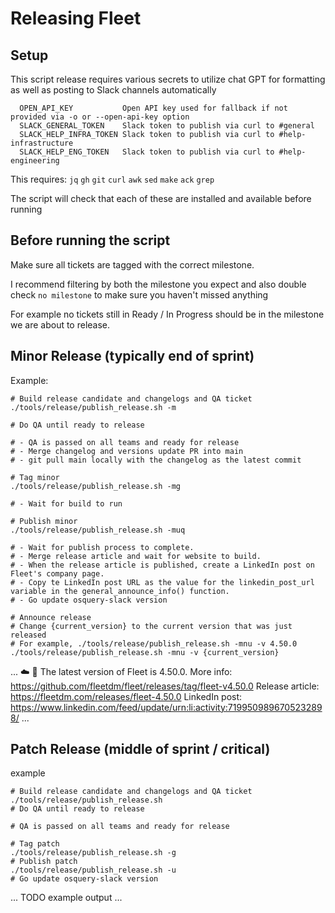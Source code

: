 # Releasing Fleet

## Setup

This script release requires various secrets to utilize chat GPT for formatting
as well as posting to Slack channels automatically

```
  OPEN_API_KEY           Open API key used for fallback if not provided via -o or --open-api-key option
  SLACK_GENERAL_TOKEN    Slack token to publish via curl to #general
  SLACK_HELP_INFRA_TOKEN Slack token to publish via curl to #help-infrastructure
  SLACK_HELP_ENG_TOKEN   Slack token to publish via curl to #help-engineering
```

This requires:
 `jq` `gh` `git` `curl` `awk` `sed` `make` `ack` `grep`

The script will check that each of these are installed and available before running

## Before running the script

Make sure all tickets are tagged with the correct milestone.

I recommend filtering by both the milestone you expect and also double check `no milestone` to make sure you haven't missed anything

For example no tickets still in Ready / In Progress should be in the milestone we are about to release.

## Minor Release (typically end of sprint)

Example:
```
# Build release candidate and changelogs and QA ticket
./tools/release/publish_release.sh -m

# Do QA until ready to release

# - QA is passed on all teams and ready for release
# - Merge changelog and versions update PR into main
# - git pull main locally with the changelog as the latest commit

# Tag minor
./tools/release/publish_release.sh -mg

# - Wait for build to run

# Publish minor
./tools/release/publish_release.sh -muq

# - Wait for publish process to complete.
# - Merge release article and wait for website to build.
# - When the release article is published, create a LinkedIn post on Fleet's company page. 
# - Copy te LinkedIn post URL as the value for the linkedin_post_url variable in the general_announce_info() function.
# - Go update osquery-slack version

# Announce release
# Change {current_version} to the current version that was just released
# For example, ./tools/release/publish_release.sh -mnu -v 4.50.0
./tools/release/publish_release.sh -mnu -v {current_version}
```

...
:cloud: :rocket: The latest version of Fleet is 4.50.0.
More info: https://github.com/fleetdm/fleet/releases/tag/fleet-v4.50.0
Release article: https://fleetdm.com/releases/fleet-4.50.0
LinkedIn post: https://www.linkedin.com/feed/update/urn:li:activity:7199509896705232898/
...


## Patch Release (middle of sprint / critical)

example
```
# Build release candidate and changelogs and QA ticket
./tools/release/publish_release.sh
# Do QA until ready to release

# QA is passed on all teams and ready for release

# Tag patch
./tools/release/publish_release.sh -g
# Publish patch
./tools/release/publish_release.sh -u
# Go update osquery-slack version
```

...
TODO example output
...

